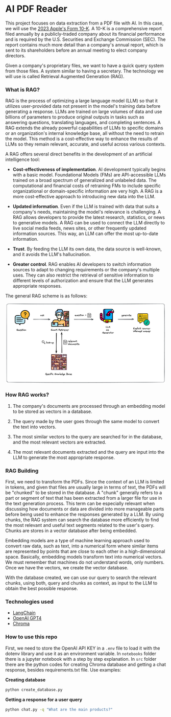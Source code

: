 # AI PDF Reader


This project focuses on data extraction from a PDF file with AI. In this case, we will use the [2023 Apple's Form 10-K](https://s2.q4cdn.com/470004039/files/doc_earnings/2023/q4/filing/_10-K-Q4-2023-As-Filed.pdf). A 10-K is a comprehensive report filed annually by a publicly-traded company about its financial performance and is required by the U.S. Securities and Exchange Commission (SEC). The report contains much more detail than a company's annual report, which is sent to its shareholders before an annual meeting to elect company directors.

Given a company's proprietary files, we want to have a quick query system from those files. A system similar to having a secretary. The technology we will use is called Retrieval Augmented Generation (RAG). 

### What is RAG?

RAG is the process of optimizing a large language model (LLM) so that it utilizes user-provided data not present in the model's training data before generating a response. LLMs are trained on large volumes of data and use billions of parameters to produce original outputs in tasks such as answering questions, translating languages, and completing sentences. A RAG extends the already powerful capabilities of LLMs to specific domains or an organization's internal knowledge base, all without the need to retrain the model. This method is a cost-effective way to enhance the results of LLMs so they remain relevant, accurate, and useful across various contexts.

A RAG offers several direct benefits in the development of an artificial intelligence tool:

+ **Cost-effectiveness of implementation**. AI development typically begins with a basic model. Foundational Models (FMs) are API-accessible LLMs trained on a broad spectrum of generalized and unlabeled data. The computational and financial costs of retraining FMs to include specific organizational or domain-specific information are very high. A RAG is a more cost-effective approach to introducing new data into the LLM.

+ **Updated information**. Even if the LLM is trained with data that suits a company's needs, maintaining the model's relevance is challenging. A RAG allows developers to provide the latest research, statistics, or news to generative models. A RAG can be used to connect the LLM directly to live social media feeds, news sites, or other frequently updated information sources. This way, an LLM can offer the most up-to-date information.

+ **Trust**. By feeding the LLM its own data, the data source is well-known, and it avoids the LLM's hallucination.

+ **Greater control**. RAG enables AI developers to switch information sources to adapt to changing requirements or the company's multiple uses. They can also restrict the retrieval of sensitive information to different levels of authorization and ensure that the LLM generates appropriate responses.

The general RAG scheme is as follows:

![rag](images/rag.png)


### How RAG works?

1. The company's documents are processed through an embedding model to be stored as vectors in a database.

2. The query made by the user goes through the same model to convert the text into vectors.

3. The most similar vectors to the query are searched for in the database, and the most relevant vectors are extracted.

4. The most relevant documents extracted and the query are input into the LLM to generate the most appropriate response.



### RAG Building

First, we need to transform the PDFs. Since the context of an LLM is limited in tokens, and given that files are usually large in terms of text, the PDFs will be "chunked" to be stored in the database. A "chunk" generally refers to a part or segment of text that has been extracted from a larger file for use in the text generation process. This term can be especially relevant when discussing how documents or data are divided into more manageable parts before being used to enhance the responses generated by a LLM. By using chunks, the RAG system can search the database more efficiently to find the most relevant and useful text segments related to the user's query. Chunks are stores in a vector database after being embedded.

Embedding models are a type of machine learning approach used to convert raw data, such as text, into a numerical form where similar items are represented by points that are close to each other in a high-dimensional space. Basically, embedding models transform text into numerical vectors. We must remember that machines do not understand words, only numbers. Once we have the vectors, we create the vector database.

With the database created, we can use our query to search the relevant chunks, using both, query and chunks as context, as input to the LLM to obtain the best possible response.


### Technologies used

+ [LangChain](https://www.langchain.com/)
+ [OpenAI GPT4](https://openai.com/)
+ [Chroma](https://www.trychroma.com/)


### How to use this repo

First, we need to store the OpenAI API KEY in a `.env` file to load it with the dotenv library and use it as an environment variable. In `notebooks` folder there is a jupyter notebook with a step by step explanation. In `src` folder there are the python codes for creating Chroma database and getting a chat response, besides requirements.txt file. Use examples:

**Creating database**
```bash
python create_database.py
```

**Getting a response for a user query**
```bash
python chat.py -q "What are the main products?"
```
